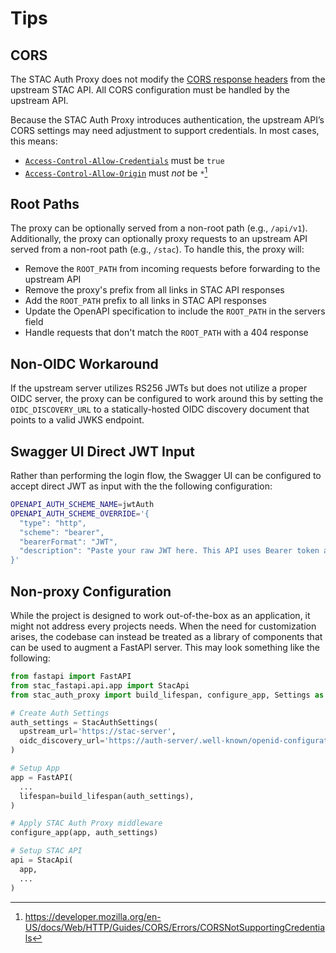 # Tips

## CORS

The STAC Auth Proxy does not modify the [CORS response headers](https://developer.mozilla.org/en-US/docs/Web/HTTP/Guides/CORS#the_http_response_headers) from the upstream STAC API. All CORS configuration must be handled by the upstream API.

Because the STAC Auth Proxy introduces authentication, the upstream API’s CORS settings may need adjustment to support credentials. In most cases, this means:

- [`Access-Control-Allow-Credentials`](https://developer.mozilla.org/en-US/docs/Web/HTTP/Reference/Headers/Access-Control-Allow-Credentials) must be `true`
- [`Access-Control-Allow-Origin`](https://developer.mozilla.org/en-US/docs/Web/HTTP/Reference/Headers/Access-Control-Allow-Origin) must _not_ be `*`[^CORSNotSupportingCredentials]

[^CORSNotSupportingCredentials]: https://developer.mozilla.org/en-US/docs/Web/HTTP/Guides/CORS/Errors/CORSNotSupportingCredentials

## Root Paths

The proxy can be optionally served from a non-root path (e.g., `/api/v1`). Additionally, the proxy can optionally proxy requests to an upstream API served from a non-root path (e.g., `/stac`). To handle this, the proxy will:

- Remove the `ROOT_PATH` from incoming requests before forwarding to the upstream API
- Remove the proxy's prefix from all links in STAC API responses
- Add the `ROOT_PATH` prefix to all links in STAC API responses
- Update the OpenAPI specification to include the `ROOT_PATH` in the servers field
- Handle requests that don't match the `ROOT_PATH` with a 404 response

## Non-OIDC Workaround

If the upstream server utilizes RS256 JWTs but does not utilize a proper OIDC server, the proxy can be configured to work around this by setting the `OIDC_DISCOVERY_URL` to a statically-hosted OIDC discovery document that points to a valid JWKS endpoint.

## Swagger UI Direct JWT Input

Rather than performing the login flow, the Swagger UI can be configured to accept direct JWT as input with the the following configuration:

```sh
OPENAPI_AUTH_SCHEME_NAME=jwtAuth
OPENAPI_AUTH_SCHEME_OVERRIDE='{
  "type": "http",
  "scheme": "bearer",
  "bearerFormat": "JWT",
  "description": "Paste your raw JWT here. This API uses Bearer token authorization."
}'
```

## Non-proxy Configuration

While the project is designed to work out-of-the-box as an application, it might not address every projects needs. When the need for customization arises, the codebase can instead be treated as a library of components that can be used to augment a FastAPI server. This may look something like the following:

```py
from fastapi import FastAPI
from stac_fastapi.api.app import StacApi
from stac_auth_proxy import build_lifespan, configure_app, Settings as StacAuthSettings

# Create Auth Settings
auth_settings = StacAuthSettings(
  upstream_url='https://stac-server',
  oidc_discovery_url='https://auth-server/.well-known/openid-configuration',
)

# Setup App
app = FastAPI(
  ...
  lifespan=build_lifespan(auth_settings),
)

# Apply STAC Auth Proxy middleware
configure_app(app, auth_settings)

# Setup STAC API
api = StacApi(
  app,
  ...
)
```
